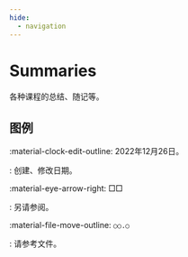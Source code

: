 ```yaml
---
hide:
  - navigation
---
```


# Summaries

各种课程的总结、随记等。

<!-- hooks/relationship.py -->

## 图例

:material-clock-edit-outline: 2022年12月26日。

:   创建、修改日期。

:material-eye-arrow-right: □□

:   另请参阅。

:material-file-move-outline: `○○.○`

:   请参考文件。
